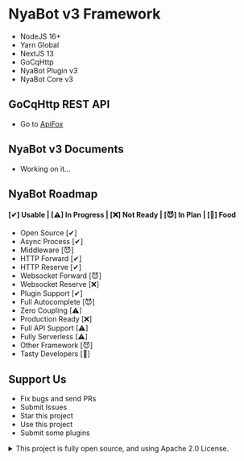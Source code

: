 # NyaBot v3 Framework

- NodeJS 16+
- Yarn Global
- NextJS 13
- GoCqHttp
- NyaBot Plugin v3
- NyaBot Core v3

## GoCqHttp REST API

- Go to [ApiFox](https://www.apifox.cn/apidoc/shared-2a26dd5d-8520-47f5-9080-3614b97009ec)

## NyaBot v3 Documents

- Working on it...

## NyaBot Roadmap

#### [✔] Usable | [⚠] In Progress | [❌] Not Ready | [😈] In Plan | [🍪] Food

- Open Source [✔]
- Async Process [✔]
- Middleware [😈]
- HTTP Forward [✔]
- HTTP Reserve [✔]
- Websocket Forward [😈]
- Websocket Reserve [❌]
- Plugin Support [✔]
- Full Autocomplete [😈]
- Zero Coupling [⚠]
- Production Ready [❌]
- Full API Support [⚠]
- Fully Serverless [⚠]
- Other Framework [😈]
- Tasty Developers [🍪]

## Support Us

- Fix bugs and send PRs
- Submit Issues
- Star this project
- Use this project
- Submit some plugins

<details>
  <summary>This project is fully open source, and using Apache 2.0 License.</summary>
  In case our cookies show up on your doorstep one day, please accept it! 😉
</details>